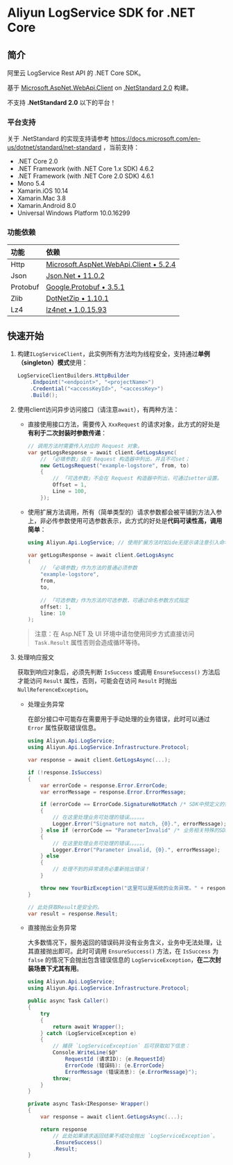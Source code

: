 # Aliyun LogService SDK for .NET Core

## 简介

阿里云 LogService Rest API 的 .NET Core SDK。

基于 [Microsoft.AspNet.WebApi.Client](https://www.nuget.org/packages/Microsoft.AspNet.WebApi.Client) on [.NetStandard 2.0](https://github.com/dotnet/standard/blob/master/docs/versions/netstandard2.0.md) 构建。

不支持 **.NetStandard 2.0** 以下的平台！

### 平台支持

关于 .NetStandard 的实现支持请参考 https://docs.microsoft.com/en-us/dotnet/standard/net-standard ，当前支持：

- .NET Core 2.0
- .NET Framework (with .NET Core 1.x SDK) 4.6.2
- .NET Framework (with .NET Core 2.0 SDK) 4.6.1
- Mono 5.4
- Xamarin.iOS 10.14
- Xamarin.Mac 3.8
- Xamarin.Android 8.0
- Universal Windows Platform 10.0.16299

### 功能依赖

| 功能 | 依赖 |
| :-- | :-- |
| Http | [Microsoft.AspNet.WebApi.Client &bull; 5.2.4](https://www.nuget.org/packages/Microsoft.AspNet.WebApi.Client/5.2.4) |
| Json | [Json.Net &bull; 11.0.2](https://www.nuget.org/packages/Newtonsoft.Json/11.0.2) |
| Protobuf | [Google.Protobuf &bull; 3.5.1](https://www.nuget.org/packages/Google.Protobuf/3.5.1) |
| Zlib | [DotNetZip &bull; 1.10.1](https://www.nuget.org/packages/DotNetZip/1.10.1) |
| Lz4 | [lz4net &bull; 1.0.15.93](https://www.nuget.org/packages/lz4net/1.0.15.93) |

## 快速开始

1. 构建`ILogServiceClient`，此实例所有方法均为线程安全，支持通过**单例（singleton）模式**使用：

    ```csharp
    LogServiceClientBuilders.HttpBuilder
        .Endpoint("<endpoint>", "<projectName>")
        .Credential("<accessKeyId>", "<accessKey>")
        .Build();
    ```

2. 使用client访问异步访问接口（请注意`await`），有两种方法：

    - 直接使用接口方法，需要传入 `XxxRequest` 的请求对象，此方式的好处是**有利于二次封装时参数传递**：

        ```csharp
        // 调用方法时需要传入对应的 Request 对象。
        var getLogsResponse = await client.GetLogsAsync(
            // 「必填参数」会在 Request 构造器中列出，并且不可set；
            new GetLogsRequest("example-logstore", from, to)
            {
                // 「可选参数」不会在 Request 构造器中列出，可通过setter设置。
                Offset = 1,
                Line = 100,
            });
        ```
    
    - 使用扩展方法调用，所有（简单类型的）请求参数都会被平铺到方法入参上，非必传参数使用可选参数表示，此方式的好处是**代码可读性高，调用简单**：

        ```csharp
        using Aliyun.Api.LogService; // 使用扩展方法时如ide无提示请注意引入命名空间。

        var getLogsResponse = await client.GetLogsAsync
        (
            // 「必填参数」作为方法的普通必须参数
            "example-logstore",
            from,
            to,
            
            // 「可选参数」作为方法的可选参数，可通过命名参数方式指定
            offset: 1,
            line: 10
        );
        ```

    > 注意：在 Asp.NET 及 UI 环境中请勿使用同步方式直接访问 `Task.Result` 属性否则会造成循环等待。

3. 处理响应报文

    获取到响应对象后，必须先判断 `IsSuccess` 或调用 `EnsureSuccess()` 方法后才能访问 `Result` 属性，否则，可能会在访问 `Result` 时抛出 `NullReferenceException`。

    - 处理业务异常

        在部分接口中可能存在需要用于手动处理的业务错误，此时可以通过 `Error` 属性获取错误信息。

        ```csharp
        using Aliyun.Api.LogService;
        using Aliyun.Api.LogService.Infrastructure.Protocol;
    
        var response = await client.GetLogsAsync(...);

        if (!response.IsSuccess)
        {
            var errorCode = response.Error.ErrorCode;
            var errorMessage = response.Error.ErrorMessage;

            if (errorCode == ErrorCode.SignatureNotMatch /* SDK中预定义的错误码 */)
            {
                // 在这里处理业务可处理的错误。。。。。。
                Logger.Error("Signature not match, {0}.", errorMessage);
            } else if (errorCode == "ParameterInvalid" /* 业务相关特殊的SDK中未定义的错误码 */)
            {
                // 在这里处理业务可处理的错误。。。。。。
                Logger.Error("Parameter invalid, {0}.", errorMessage);
            } else
            {
                // 处理不到的异常请务必重新抛出错误！
            }

            throw new YourBizException("这里可以是系统的业务异常。" + response.Error /* 最好带上服务返回的错误信息以便调试 */);
        }
        
        // 此处获取Result是安全的。
        var result = response.Result;
        ```

    - 直接抛出业务异常

        大多数情况下，服务返回的错误码并没有业务含义，业务中无法处理，让其直接抛出即可。此时可调用 `EnsureSuccess()` 方法，在 `IsSuccess` 为 `false` 的情况下会抛出包含错误信息的 `LogServiceException`，**在二次封装场景下尤其有用**。

        ```csharp
        using Aliyun.Api.LogService;
        using Aliyun.Api.LogService.Infrastructure.Protocol;

        public async Task Caller()
        {
            try
            {
                return await Wrapper();
            } catch (LogServiceException e)
            {
                // 捕获 `LogServiceException` 后可获取如下信息： 
                Console.WriteLine($@"
                    RequestId (请求ID): {e.RequestId}
                    ErrorCode (错误码): {e.ErrorCode}
                    ErrorMessage (错误消息): {e.ErrorMessage}");
                throw;
            }
        }

        private async Task<IResponse> Wrapper()
        {
            var response = await client.GetLogsAsync(...);
    
            return response
                // 此处如果请求返回结果不成功会抛出 `LogServiceException`。
                .EnsureSuccess()
                .Result;
        }
        ```